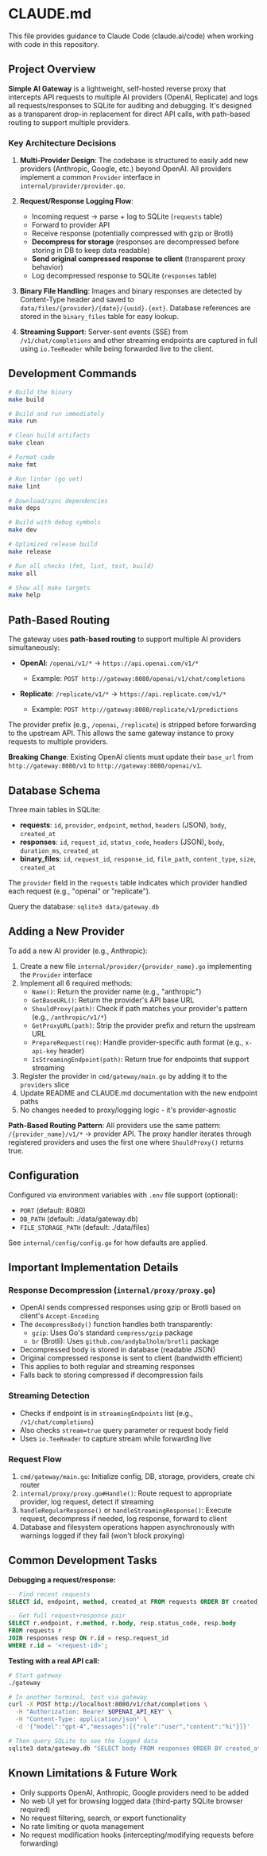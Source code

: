 # CLAUDE.md

This file provides guidance to Claude Code (claude.ai/code) when working with code in this repository.

## Project Overview

**Simple AI Gateway** is a lightweight, self-hosted reverse proxy that intercepts API requests to multiple AI providers (OpenAI, Replicate) and logs all requests/responses to SQLite for auditing and debugging. It's designed as a transparent drop-in replacement for direct API calls, with path-based routing to support multiple providers.

### Key Architecture Decisions

1. **Multi-Provider Design**: The codebase is structured to easily add new providers (Anthropic, Google, etc.) beyond OpenAI. All providers implement a common `Provider` interface in `internal/provider/provider.go`.

2. **Request/Response Logging Flow**:
   - Incoming request → parse + log to SQLite (`requests` table)
   - Forward to provider API
   - Receive response (potentially compressed with gzip or Brotli)
   - **Decompress for storage** (responses are decompressed before storing in DB to keep data readable)
   - **Send original compressed response to client** (transparent proxy behavior)
   - Log decompressed response to SQLite (`responses` table)

3. **Binary File Handling**: Images and binary responses are detected by Content-Type header and saved to `data/files/{provider}/{date}/{uuid}.{ext}`. Database references are stored in the `binary_files` table for easy lookup.

4. **Streaming Support**: Server-sent events (SSE) from `/v1/chat/completions` and other streaming endpoints are captured in full using `io.TeeReader` while being forwarded live to the client.

## Development Commands

```bash
# Build the binary
make build

# Build and run immediately
make run

# Clean build artifacts
make clean

# Format code
make fmt

# Run linter (go vet)
make lint

# Download/sync dependencies
make deps

# Build with debug symbols
make dev

# Optimized release build
make release

# Run all checks (fmt, lint, test, build)
make all

# Show all make targets
make help
```

## Path-Based Routing

The gateway uses **path-based routing** to support multiple AI providers simultaneously:

- **OpenAI**: `/openai/v1/*` → `https://api.openai.com/v1/*`
  - Example: `POST http://gateway:8080/openai/v1/chat/completions`

- **Replicate**: `/replicate/v1/*` → `https://api.replicate.com/v1/*`
  - Example: `POST http://gateway:8080/replicate/v1/predictions`

The provider prefix (e.g., `/openai`, `/replicate`) is stripped before forwarding to the upstream API. This allows the same gateway instance to proxy requests to multiple providers.

**Breaking Change**: Existing OpenAI clients must update their `base_url` from `http://gateway:8080/v1` to `http://gateway:8080/openai/v1`.

## Database Schema

Three main tables in SQLite:

- **requests**: `id`, `provider`, `endpoint`, `method`, `headers` (JSON), `body`, `created_at`
- **responses**: `id`, `request_id`, `status_code`, `headers` (JSON), `body`, `duration_ms`, `created_at`
- **binary_files**: `id`, `request_id`, `response_id`, `file_path`, `content_type`, `size`, `created_at`

The `provider` field in the `requests` table indicates which provider handled each request (e.g., "openai" or "replicate").

Query the database: `sqlite3 data/gateway.db`

## Adding a New Provider

To add a new AI provider (e.g., Anthropic):

1. Create a new file `internal/provider/{provider_name}.go` implementing the `Provider` interface
2. Implement all 6 required methods:
   - `Name()`: Return the provider name (e.g., "anthropic")
   - `GetBaseURL()`: Return the provider's API base URL
   - `ShouldProxy(path)`: Check if path matches your provider's pattern (e.g., `/anthropic/v1/*`)
   - `GetProxyURL(path)`: Strip the provider prefix and return the upstream URL
   - `PrepareRequest(req)`: Handle provider-specific auth format (e.g., `x-api-key` header)
   - `IsStreamingEndpoint(path)`: Return true for endpoints that support streaming
3. Register the provider in `cmd/gateway/main.go` by adding it to the `providers` slice
4. Update README and CLAUDE.md documentation with the new endpoint paths
5. No changes needed to proxy/logging logic - it's provider-agnostic

**Path-Based Routing Pattern**: All providers use the same pattern: `/{provider_name}/v1/*` → provider API. The proxy handler iterates through registered providers and uses the first one where `ShouldProxy()` returns true.

## Configuration

Configured via environment variables with `.env` file support (optional):

- `PORT` (default: 8080)
- `DB_PATH` (default: ./data/gateway.db)
- `FILE_STORAGE_PATH` (default: ./data/files)

See `internal/config/config.go` for how defaults are applied.

## Important Implementation Details

### Response Decompression (`internal/proxy/proxy.go`)
- OpenAI sends compressed responses using gzip or Brotli based on client's `Accept-Encoding`
- The `decompressBody()` function handles both transparently:
  - `gzip`: Uses Go's standard `compress/gzip` package
  - `br` (Brotli): Uses `github.com/andybalholm/brotli` package
- Decompressed body is stored in database (readable JSON)
- Original compressed response is sent to client (bandwidth efficient)
- This applies to both regular and streaming responses
- Falls back to storing compressed if decompression fails

### Streaming Detection
- Checks if endpoint is in `streamingEndpoints` list (e.g., `/v1/chat/completions`)
- Also checks `stream=true` query parameter or request body field
- Uses `io.TeeReader` to capture stream while forwarding live

### Request Flow
1. `cmd/gateway/main.go`: Initialize config, DB, storage, providers, create chi router
2. `internal/proxy/proxy.go#Handle()`: Route request to appropriate provider, log request, detect if streaming
3. `handleRegularResponse()` or `handleStreamingResponse()`: Execute request, decompress if needed, log response, forward to client
4. Database and filesystem operations happen asynchronously with warnings logged if they fail (won't block proxying)

## Common Development Tasks

**Debugging a request/response:**
```sql
-- Find recent requests
SELECT id, endpoint, method, created_at FROM requests ORDER BY created_at DESC LIMIT 5;

-- Get full request+response pair
SELECT r.endpoint, r.method, r.body, resp.status_code, resp.body
FROM requests r
JOIN responses resp ON r.id = resp.request_id
WHERE r.id = '<request-id>';
```

**Testing with a real API call:**
```bash
# Start gateway
./gateway

# In another terminal, test via gateway
curl -X POST http://localhost:8080/v1/chat/completions \
  -H "Authorization: Bearer $OPENAI_API_KEY" \
  -H "Content-Type: application/json" \
  -d '{"model":"gpt-4","messages":[{"role":"user","content":"hi"}]}'

# Then query SQLite to see the logged data
sqlite3 data/gateway.db "SELECT body FROM responses ORDER BY created_at DESC LIMIT 1;"
```

## Known Limitations & Future Work

- Only supports OpenAI, Anthropic, Google providers need to be added
- No web UI yet for browsing logged data (third-party SQLite browser required)
- No request filtering, search, or export functionality
- No rate limiting or quota management
- No request modification hooks (intercepting/modifying requests before forwarding)
